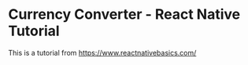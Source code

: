 # Currency Converter - React Native Tutorial
This is a tutorial from https://www.reactnativebasics.com/ 